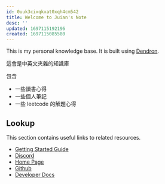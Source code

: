 ```yaml
---
id: 0uuk3cixqkxat0xqh4cm542
title: Welcome to Juian's Note
desc: ''
updated: 1697115192196
created: 1697115085580
---
```


This is my personal knowledge base. It is built using [Dendron](https://wiki.dendron.so/).

這會是中英文夾雜的知識庫

包含
 - 一些讀書心得
 - 一些個人筆記
 - 一些 leetcode 的解題心得

## Lookup

This section contains useful links to related resources.

- [Getting Started Guide](https://link.dendron.so/6b25)
- [Discord](https://link.dendron.so/6b23)
- [Home Page](https://wiki.dendron.so/)
- [Github](https://link.dendron.so/6b24)
- [Developer Docs](https://docs.dendron.so/)